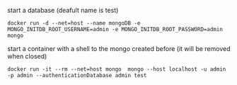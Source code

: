 
start a database (deafult name is test)
```
docker run -d --net=host --name mongoDB -e MONGO_INITDB_ROOT_USERNAME=admin -e MONGO_INITDB_ROOT_PASSWORD=admin mongo
```

start a container with a shell to the mongo created before (it will be removed when closed)
```
docker run -it --rm --net=host mongo  mongo --host localhost -u admin -p admin --authenticationDatabase admin test
```